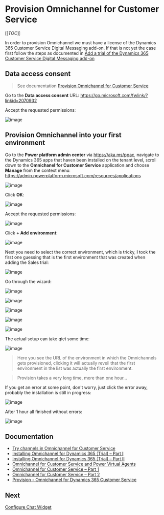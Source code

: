 # Provision Omnichannel for Customer Service

[[_TOC_]]

In order to provision Omnichannel we must have a license of the Dynamics 365 Customer Service Digital Messaging add-on. If that is not yet the case first follow the steps as documented in [Add a trial of the Dynamics 365 Customer Service Digital Messaging add-on](Add-a-trial-of-the-Dynamics-365-Customer-Service-Digital-Messaging-add%2Don.md)


## Data access consent

> See documentation [Provision Omnichannel for Customer Service](https://docs.microsoft.com/en-us/dynamics365/omnichannel/administrator/omnichannel-provision-license)

Go to the **Data access consent** URL:
https://go.microsoft.com/fwlink/?linkid=2070932

Accept the requested permissions:

![image](images/omnichannel-accept-permissions.png)

## Provision Omnichannel into your first environment

Go to the **Power platform admin center** via https://aka.ms/ppac, navigate to the Dynamics 365 apps that haven been installed on the tenant level, scroll down to the **Omnichanel for Customer Service** application and choose **Manage** from the context menu: https://admin.powerplatform.microsoft.com/resources/applications

![image](images/omnichannel-manage.png)

Click **OK**:

![image](images/omnichannel-manage-ok.png)


Accept the requested permissions:

![image](images/omnichannel-accept-permissions2.png)


Click **+ Add environment**:

![image](images/omnichannel-add-environment.png)

Next you need to select the correct environment, which is tricky, I took the first one guessing that is the first environment that was created when adding the Sales trial:

![image](images/omnichannel-select-environment.png)


Go through the wizard:

![image](images/omnichannel-chat.png)

![image](images/omnichannel-sms.png) 

![image](images/omnichannel-social.png)

![image](images/omnichannel-teams.png)

![image](images/omnichannel-confirmation.png)

The actual setup can take qiet some time:

![image](images/omnichannel-provisioning.png)

> Here you see the URL of the environment in which the Omnichannels gets provisioned, clicking it will actually reveil that the first environment in the list was actually the first environment.

> Provision takes a very long time, more than one hour...

If you get an error at some point, don't worry, just click the error away, probably the installation is still in progress:

![image](images/omnichannel-still-provisioning.png)

After 1 hour all finished without errors:

![image](images/omnichannel-provisioning-done.png)


## Documentation

- [Try channels in Omnichannel for Customer Service](https://docs.microsoft.com/en-us/dynamics365/omnichannel/try-channels)
- [Installing Omnichannel for Dynamics 365 (Trial) – Part I](https://thecrm.ninja/installing-omnichannel-for-dynamics-365-trial-part-i/)
- [Installing Omnichannel for Dynamics 365 (Trial) – Part II](https://thecrm.ninja/installing-omnichannel-for-dynamics-365-trial-part-ii/)
- [Omnichannel for Customer Service and Power Virtual Agents](https://neilparkhurst.com/2020/01/01/omnichannel-for-customer-service-and-power-virtual-agents/)
- [Omnichannel for Customer Service – Part 1](https://learningrefresh.home.blog/2020/06/14/omnichannel-for-customer-service/)
- [Omnichannel for Customer Service – Part 2](https://learningrefresh.home.blog/2020/06/16/omnichannel-for-customer-service-part-2/)
- [Provision - Omnichannel for Dynamics 365 Customer Service](https://nishantrana.me/2020/06/11/provision-omnichannel-for-dynamics-365-customer-service/)

## Next

[Configure Chat Widget](Configure-Chat-Widget.md)